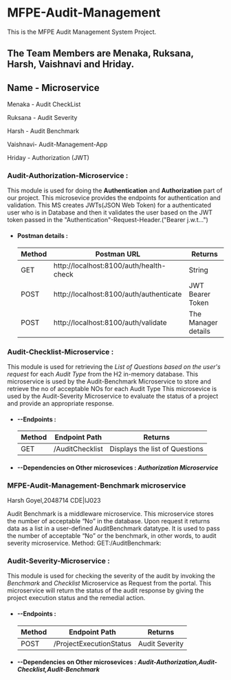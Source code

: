 # MFPE-Audit-Management

This is the MFPE Audit Management System Project.

## The Team Members are Menaka, Ruksana, Harsh, Vaishnavi and Hriday.

## Name     -    Microservice

Menaka   -   Audit CheckList

Ruksana  -   Audit Severity

Harsh    -  Audit Benchmark

Vaishnavi-  Audit-Management-App

Hriday   -   Authorization (JWT)

### Audit-Authorization-Microservice :
  This module is used for doing the **Authentication** and **Authorization** part of our project. 
  This microsevice provides the endpoints for authentication and validation. This MS creates JWTs(JSON Web Token)
  for a authenticated user who is in Database and then it validates the user based on the JWT token passed in the
  "Authentication"-Request-Header.("Bearer j.w.t...")

  * #### Postman details : 
    <table>
        <thead>
            <th>Method</th>
            <th>Postman URL</th>
            <th>Returns</th>
        </thead>
        <tbody>
            <tr>
                <td>GET</td>
                <td>http://localhost:8100/auth/health-check</td>
                <td>String</td>
            </tr>
            <tr>
                <td>POST</td>
                <td>http://localhost:8100/auth/authenticate</td>
                <td>JWT Bearer Token</td>
            </tr>
            <tr>
                <td>POST</td>
                <td>http://localhost:8100/auth/validate</td>
                <td>The Manager details</td>
            </tr>
        </tbody>
    </table>

### Audit-Checklist-Microservice :
  This module is used for retrieving the *List of Questions based on the user's request* for each *Audit Type* from the H2 in-memory database.
  This microservice is used by the Audit-Benchmark Microservice to store and retrieve the no of acceptable NOs for each Audit Type
  This microsevice is used by the Audit-Severity Microservice to evaluate the status of a project and provide an appropriate response.

  * #### --Endpoints : 
    <table>
        <thead>
            <th>Method</th>
            <th>Endpoint Path</th>
            <th>Returns</th>
        </thead>
        <tbody>
            <tr>
                <td>GET</td>
                <td>/AuditChecklist</td>
                <td>Displays the list of Questions</td>
            </tr>
        </tbody>
    </table>

  * #### --Dependencies on Other microsevices : *Authorization Microservice*

### MFPE-Audit-Management-Benchmark microservice

Harsh Goyel,2048714
CDE|IJ023

Audit Benchmark is a middleware microservice.
This microservice stores the number of acceptable “No” in the database.
Upon request it returns data as a list in a user-defined AuditBenchmark datatype.
It is used to pass the number of  acceptable “No” or the benchmark, in other words, to audit severity microservice.
Method:
GET:/AuditBenchmark:

### Audit-Severity-Microservice :
  This module is used for checking the severity of the audit by invoking the *Benchmark* and *Checklist*  Microservice as Request from the portal.
  This microservice will return the status of the audit response by giving the project execution status and the remedial action.

  * #### --Endpoints : 
    <table>
        <thead>
            <th>Method</th>
            <th>Endpoint Path</th>
            <th>Returns</th>
        </thead>
        <tbody>
            <tr>
                <td>POST</td>
                <td>/ProjectExecutionStatus</td>
                <td>Audit Severity</td>
            </tr>
        </tbody>
    </table>

  * #### --Dependencies on Other microsevices : *Audit-Authorization,Audit-Checklist,Audit-Benchmark*
